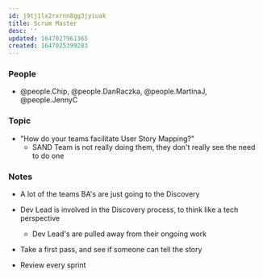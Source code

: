 ```yaml
---
id: j9tj1lx2rxrnn8gg3jyiuak
title: Scrum Master
desc: ''
updated: 1647027961365
created: 1647025399283
---
```


### People
- @people.Chip, @people.DanRaczka, @people.MartinaJ, @people.JennyC

### Topic
- "How do your teams facilitate User Story Mapping?"
    - SAND Team is not really doing them, they don't really see the need to do one

### Notes
- A lot of the teams BA's are just going to the Discovery
- Dev Lead is involved in the Discovery process, to think like a tech perspective
    - Dev Lead's are pulled away from their ongoing work
    
- Take a first pass, and see if someone can tell the story
- Review every sprint

